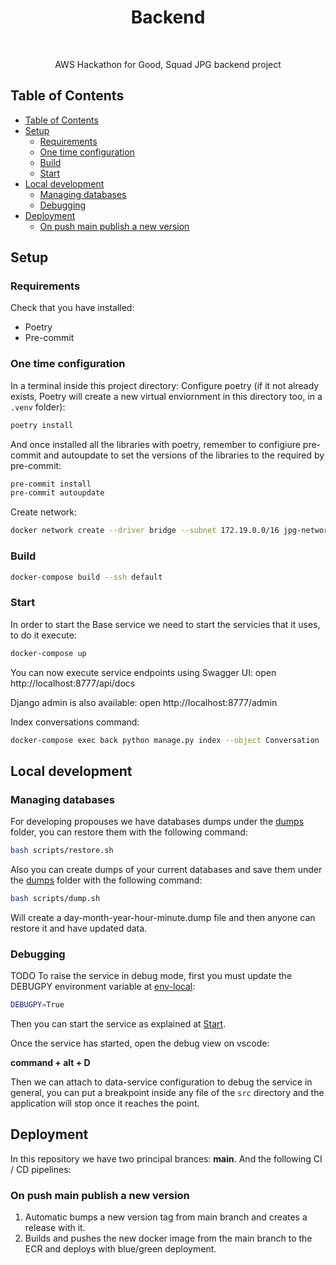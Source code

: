 <h1 align="center"> Backend  </h1> <br>

<p align="center">
  AWS Hackathon for Good, Squad JPG backend project
</p>


## Table of Contents
- [Table of Contents](#table-of-contents)
- [Setup](#setup)
  - [Requirements](#requirements)
  - [One time configuration](#one-time-configuration)
  - [Build](#build)
  - [Start](#start)
- [Local development](#local-development)
  - [Managing databases](#managing-databases)
  - [Debugging](#debugging)
- [Deployment](#deployment)
  - [On push main publish a new version](#on-push-main-publish-a-new-version)


## Setup

### Requirements

Check that you have installed:
* Poetry
* Pre-commit

### One time configuration


In a terminal inside this project directory:
Configure poetry (if it not already exists, Poetry will create a new virtual enviornment in this directory too, in a `.venv` folder):
```bash
poetry install
```
And once installed all the libraries with poetry, remember to configiure pre-commit and autoupdate to set the versions of the libraries to the required by pre-commit:
```bash
pre-commit install
pre-commit autoupdate
```
Create network:
```bash
docker network create --driver bridge --subnet 172.19.0.0/16 jpg-network > /dev/null 2>&1
```

### Build

```bash
docker-compose build --ssh default
```

### Start
In order to start the Base service we need to start the servicies that it uses, to do it execute:
```bash
docker-compose up
```
You can now execute service endpoints using Swagger UI: open http://localhost:8777/api/docs

Django admin is also available: open http://localhost:8777/admin

Index conversations command:
```bash
docker-compose exec back python manage.py index --object Conversation
```

## Local development

### Managing databases
For developing propouses we have databases dumps under the [dumps](dumps) folder, you can restore them with the following command:
```bash
bash scripts/restore.sh
```

Also you can create dumps of your current databases and save them under the [dumps](dumps) folder with the following command:
```bash
bash scripts/dump.sh
```

Will create a day-month-year-hour-minute.dump file and then anyone can restore it and have updated data.

### Debugging
TODO
To raise the service in debug mode, first you must update the DEBUGPY environment variable at [env-local](env-local):
```bash
DEBUGPY=True
```
Then you can start the service as explained at [Start](###start).

Once the service has started, open the debug view on vscode:

<b>command + alt + D</b>

Then we can attach to data-service configuration to debug the service in general, you can put a breakpoint inside any file of the `src` directory and the application will stop once it reaches the point.

## Deployment

In this repository we have two principal brances: **main**.
And the following CI / CD pipelines:

### On push main publish a new version

1. Automatic bumps a new version tag from main branch and creates a release with it.
2. Builds and pushes the new docker image from the main branch to the ECR and deploys with blue/green deployment.
